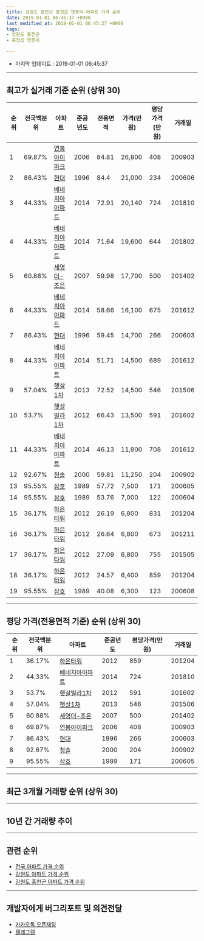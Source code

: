```yaml
---
title: 강원도 홍천군 홍천읍 연봉리 아파트 가격 순위
date: 2019-01-01 06:45:37 +0900
last_modified_at: 2019-01-01 06:45:37 +0900
tags:
- 강원도 홍천군
- 홍천읍 연봉리

---
```


* 마지막 업데이트 : 2019-01-01 06:45:37

---

## 최고가 실거래 기준 순위 (상위 30)


|순위|전국백분위|아파트|준공년도|전용면적|가격(만원)|평당가격(만원)|거래일|
|---|---|---|---|---|---|---|---|
|1|69.87%|[연봉아이파크](https://search.naver.com/search.naver?query=%EA%B0%95%EC%9B%90%EB%8F%84+%ED%99%8D%EC%B2%9C%EA%B5%B0+%ED%99%8D%EC%B2%9C%EC%9D%8D+%EC%97%B0%EB%B4%89%EB%A6%AC+%EC%97%B0%EB%B4%89%EC%95%84%EC%9D%B4%ED%8C%8C%ED%81%AC)|2006|84.81|26,800|408|200903|
|2|86.43%|[현대](https://search.naver.com/search.naver?query=%EA%B0%95%EC%9B%90%EB%8F%84+%ED%99%8D%EC%B2%9C%EA%B5%B0+%ED%99%8D%EC%B2%9C%EC%9D%8D+%EC%97%B0%EB%B4%89%EB%A6%AC+%ED%98%84%EB%8C%80)|1996|84.4|21,000|234|200606|
|3|44.33%|[베네치아아파트](https://search.naver.com/search.naver?query=%EA%B0%95%EC%9B%90%EB%8F%84+%ED%99%8D%EC%B2%9C%EA%B5%B0+%ED%99%8D%EC%B2%9C%EC%9D%8D+%EC%97%B0%EB%B4%89%EB%A6%AC+%EB%B2%A0%EB%84%A4%EC%B9%98%EC%95%84%EC%95%84%ED%8C%8C%ED%8A%B8)|2014|72.91|20,140|724|201810|
|4|44.33%|[베네치아아파트](https://search.naver.com/search.naver?query=%EA%B0%95%EC%9B%90%EB%8F%84+%ED%99%8D%EC%B2%9C%EA%B5%B0+%ED%99%8D%EC%B2%9C%EC%9D%8D+%EC%97%B0%EB%B4%89%EB%A6%AC+%EB%B2%A0%EB%84%A4%EC%B9%98%EC%95%84%EC%95%84%ED%8C%8C%ED%8A%B8)|2014|71.64|19,600|644|201802|
|5|60.88%|[세영더-조은](https://search.naver.com/search.naver?query=%EA%B0%95%EC%9B%90%EB%8F%84+%ED%99%8D%EC%B2%9C%EA%B5%B0+%ED%99%8D%EC%B2%9C%EC%9D%8D+%EC%97%B0%EB%B4%89%EB%A6%AC+%EC%84%B8%EC%98%81%EB%8D%94-%EC%A1%B0%EC%9D%80)|2007|59.98|17,700|500|201402|
|6|44.33%|[베네치아아파트](https://search.naver.com/search.naver?query=%EA%B0%95%EC%9B%90%EB%8F%84+%ED%99%8D%EC%B2%9C%EA%B5%B0+%ED%99%8D%EC%B2%9C%EC%9D%8D+%EC%97%B0%EB%B4%89%EB%A6%AC+%EB%B2%A0%EB%84%A4%EC%B9%98%EC%95%84%EC%95%84%ED%8C%8C%ED%8A%B8)|2014|58.66|16,100|675|201612|
|7|86.43%|[현대](https://search.naver.com/search.naver?query=%EA%B0%95%EC%9B%90%EB%8F%84+%ED%99%8D%EC%B2%9C%EA%B5%B0+%ED%99%8D%EC%B2%9C%EC%9D%8D+%EC%97%B0%EB%B4%89%EB%A6%AC+%ED%98%84%EB%8C%80)|1996|59.45|14,700|266|200603|
|8|44.33%|[베네치아아파트](https://search.naver.com/search.naver?query=%EA%B0%95%EC%9B%90%EB%8F%84+%ED%99%8D%EC%B2%9C%EA%B5%B0+%ED%99%8D%EC%B2%9C%EC%9D%8D+%EC%97%B0%EB%B4%89%EB%A6%AC+%EB%B2%A0%EB%84%A4%EC%B9%98%EC%95%84%EC%95%84%ED%8C%8C%ED%8A%B8)|2014|51.71|14,500|689|201612|
|9|57.04%|[햇살1차](https://search.naver.com/search.naver?query=%EA%B0%95%EC%9B%90%EB%8F%84+%ED%99%8D%EC%B2%9C%EA%B5%B0+%ED%99%8D%EC%B2%9C%EC%9D%8D+%EC%97%B0%EB%B4%89%EB%A6%AC+%ED%96%87%EC%82%B41%EC%B0%A8)|2013|72.52|14,500|546|201506|
|10|53.7%|[햇살빌라1차](https://search.naver.com/search.naver?query=%EA%B0%95%EC%9B%90%EB%8F%84+%ED%99%8D%EC%B2%9C%EA%B5%B0+%ED%99%8D%EC%B2%9C%EC%9D%8D+%EC%97%B0%EB%B4%89%EB%A6%AC+%ED%96%87%EC%82%B4%EB%B9%8C%EB%9D%BC1%EC%B0%A8)|2012|66.43|13,500|591|201602|
|11|44.33%|[베네치아아파트](https://search.naver.com/search.naver?query=%EA%B0%95%EC%9B%90%EB%8F%84+%ED%99%8D%EC%B2%9C%EA%B5%B0+%ED%99%8D%EC%B2%9C%EC%9D%8D+%EC%97%B0%EB%B4%89%EB%A6%AC+%EB%B2%A0%EB%84%A4%EC%B9%98%EC%95%84%EC%95%84%ED%8C%8C%ED%8A%B8)|2014|46.13|11,800|708|201612|
|12|92.67%|[청솔](https://search.naver.com/search.naver?query=%EA%B0%95%EC%9B%90%EB%8F%84+%ED%99%8D%EC%B2%9C%EA%B5%B0+%ED%99%8D%EC%B2%9C%EC%9D%8D+%EC%97%B0%EB%B4%89%EB%A6%AC+%EC%B2%AD%EC%86%94)|2000|59.81|11,250|204|200902|
|13|95.55%|[삼호](https://search.naver.com/search.naver?query=%EA%B0%95%EC%9B%90%EB%8F%84+%ED%99%8D%EC%B2%9C%EA%B5%B0+%ED%99%8D%EC%B2%9C%EC%9D%8D+%EC%97%B0%EB%B4%89%EB%A6%AC+%EC%82%BC%ED%98%B8)|1989|57.72|7,500|171|200605|
|14|95.55%|[삼호](https://search.naver.com/search.naver?query=%EA%B0%95%EC%9B%90%EB%8F%84+%ED%99%8D%EC%B2%9C%EA%B5%B0+%ED%99%8D%EC%B2%9C%EC%9D%8D+%EC%97%B0%EB%B4%89%EB%A6%AC+%EC%82%BC%ED%98%B8)|1989|53.76|7,000|122|200604|
|15|36.17%|[하은타워](https://search.naver.com/search.naver?query=%EA%B0%95%EC%9B%90%EB%8F%84+%ED%99%8D%EC%B2%9C%EA%B5%B0+%ED%99%8D%EC%B2%9C%EC%9D%8D+%EC%97%B0%EB%B4%89%EB%A6%AC+%ED%95%98%EC%9D%80%ED%83%80%EC%9B%8C)|2012|26.19|6,800|831|201204|
|16|36.17%|[하은타워](https://search.naver.com/search.naver?query=%EA%B0%95%EC%9B%90%EB%8F%84+%ED%99%8D%EC%B2%9C%EA%B5%B0+%ED%99%8D%EC%B2%9C%EC%9D%8D+%EC%97%B0%EB%B4%89%EB%A6%AC+%ED%95%98%EC%9D%80%ED%83%80%EC%9B%8C)|2012|26.64|6,800|673|201211|
|17|36.17%|[하은타워](https://search.naver.com/search.naver?query=%EA%B0%95%EC%9B%90%EB%8F%84+%ED%99%8D%EC%B2%9C%EA%B5%B0+%ED%99%8D%EC%B2%9C%EC%9D%8D+%EC%97%B0%EB%B4%89%EB%A6%AC+%ED%95%98%EC%9D%80%ED%83%80%EC%9B%8C)|2012|27.09|6,800|755|201505|
|18|36.17%|[하은타워](https://search.naver.com/search.naver?query=%EA%B0%95%EC%9B%90%EB%8F%84+%ED%99%8D%EC%B2%9C%EA%B5%B0+%ED%99%8D%EC%B2%9C%EC%9D%8D+%EC%97%B0%EB%B4%89%EB%A6%AC+%ED%95%98%EC%9D%80%ED%83%80%EC%9B%8C)|2012|24.57|6,400|859|201204|
|19|95.55%|[삼호](https://search.naver.com/search.naver?query=%EA%B0%95%EC%9B%90%EB%8F%84+%ED%99%8D%EC%B2%9C%EA%B5%B0+%ED%99%8D%EC%B2%9C%EC%9D%8D+%EC%97%B0%EB%B4%89%EB%A6%AC+%EC%82%BC%ED%98%B8)|1989|40.08|6,300|123|200608|


---

## 평당 가격(전용면적 기준) 순위 (상위 30)


|순위|전국백분위|아파트|준공년도|평당가격(만원)|거래일|
|---|---|---|---|---|---|
|1|36.17%|[하은타워](https://search.naver.com/search.naver?query=%EA%B0%95%EC%9B%90%EB%8F%84+%ED%99%8D%EC%B2%9C%EA%B5%B0+%ED%99%8D%EC%B2%9C%EC%9D%8D+%EC%97%B0%EB%B4%89%EB%A6%AC+%ED%95%98%EC%9D%80%ED%83%80%EC%9B%8C)|2012|859|201204|
|2|44.33%|[베네치아아파트](https://search.naver.com/search.naver?query=%EA%B0%95%EC%9B%90%EB%8F%84+%ED%99%8D%EC%B2%9C%EA%B5%B0+%ED%99%8D%EC%B2%9C%EC%9D%8D+%EC%97%B0%EB%B4%89%EB%A6%AC+%EB%B2%A0%EB%84%A4%EC%B9%98%EC%95%84%EC%95%84%ED%8C%8C%ED%8A%B8)|2014|724|201810|
|3|53.7%|[햇살빌라1차](https://search.naver.com/search.naver?query=%EA%B0%95%EC%9B%90%EB%8F%84+%ED%99%8D%EC%B2%9C%EA%B5%B0+%ED%99%8D%EC%B2%9C%EC%9D%8D+%EC%97%B0%EB%B4%89%EB%A6%AC+%ED%96%87%EC%82%B4%EB%B9%8C%EB%9D%BC1%EC%B0%A8)|2012|591|201602|
|4|57.04%|[햇살1차](https://search.naver.com/search.naver?query=%EA%B0%95%EC%9B%90%EB%8F%84+%ED%99%8D%EC%B2%9C%EA%B5%B0+%ED%99%8D%EC%B2%9C%EC%9D%8D+%EC%97%B0%EB%B4%89%EB%A6%AC+%ED%96%87%EC%82%B41%EC%B0%A8)|2013|546|201506|
|5|60.88%|[세영더-조은](https://search.naver.com/search.naver?query=%EA%B0%95%EC%9B%90%EB%8F%84+%ED%99%8D%EC%B2%9C%EA%B5%B0+%ED%99%8D%EC%B2%9C%EC%9D%8D+%EC%97%B0%EB%B4%89%EB%A6%AC+%EC%84%B8%EC%98%81%EB%8D%94-%EC%A1%B0%EC%9D%80)|2007|500|201402|
|6|69.87%|[연봉아이파크](https://search.naver.com/search.naver?query=%EA%B0%95%EC%9B%90%EB%8F%84+%ED%99%8D%EC%B2%9C%EA%B5%B0+%ED%99%8D%EC%B2%9C%EC%9D%8D+%EC%97%B0%EB%B4%89%EB%A6%AC+%EC%97%B0%EB%B4%89%EC%95%84%EC%9D%B4%ED%8C%8C%ED%81%AC)|2006|408|200903|
|7|86.43%|[현대](https://search.naver.com/search.naver?query=%EA%B0%95%EC%9B%90%EB%8F%84+%ED%99%8D%EC%B2%9C%EA%B5%B0+%ED%99%8D%EC%B2%9C%EC%9D%8D+%EC%97%B0%EB%B4%89%EB%A6%AC+%ED%98%84%EB%8C%80)|1996|266|200603|
|8|92.67%|[청솔](https://search.naver.com/search.naver?query=%EA%B0%95%EC%9B%90%EB%8F%84+%ED%99%8D%EC%B2%9C%EA%B5%B0+%ED%99%8D%EC%B2%9C%EC%9D%8D+%EC%97%B0%EB%B4%89%EB%A6%AC+%EC%B2%AD%EC%86%94)|2000|204|200902|
|9|95.55%|[삼호](https://search.naver.com/search.naver?query=%EA%B0%95%EC%9B%90%EB%8F%84+%ED%99%8D%EC%B2%9C%EA%B5%B0+%ED%99%8D%EC%B2%9C%EC%9D%8D+%EC%97%B0%EB%B4%89%EB%A6%AC+%EC%82%BC%ED%98%B8)|1989|171|200605|


---

## 최근 3개월 거래량 순위 (상위 30)


<div style="width:100%;">
    <canvas id="deal_count_ranking" height="250"></canvas>
</div>


<script>
new Chart(document.getElementById("deal_count_ranking"), {
    type: 'horizontalBar',
    data: {
        labels: ['세영더-조은', '연봉아이파크', '삼호', '현대', '청솔'],
        datasets: [{
            label: '실거래 수',
            data: [5, 3, 1, 1, 1],
            borderColor: "rgba(255, 0, 128, 1)",
            backgroundColor: "rgba(255, 0, 128, 0.5)",
            fill: false,
        }]
    },
    options: {
        responsive: true,
        title: {
            display: true,
            text: '최근 3개월 거래량 순위'
        },
        tooltips: {
            mode: 'index',
            intersect: false,
            callbacks: {
                title: function(tooltipItems, data) {
                    return "실거래 수:";
                },
                label: function(tooltipItem, data) {
                    return data.labels[tooltipItem.index] + ": " + tooltipItem.xLabel;
                }
            }
        },
        hover: {
            mode: 'nearest',
            intersect: true
        },
        scales: {
            xAxes: [{
                display: true,
                scaleLabel: {
                    display: true,
                    labelString: '실거래 수'
                },
                ticks: {
                    suggestedMin: 0,
                }
            }],
            yAxes: [{
                display: true,
                ticks: {
                    autoSkip: false,
                    callback: function(value, index, values) {
                        if (value.length > 15)
                            return value.substr(0, 13) + "...";
                        else
                            return value;
                    }
                },
                scaleLabel: {
                    display: false,
                }
            }]
        }
    }
});

</script>


---

## 10년 간 거래량 추이


<div style="width:100%;">
    <canvas id="deal_progress" height="250"></canvas>
</div>

<script>
new Chart(document.getElementById("deal_progress"), {
    type: 'line',
    data: {
        labels: ['200901','200902','200903','200904','200905','200906','200907','200908','200909','200910','200911','200912','201001','201002','201003','201004','201005','201006','201007','201008','201009','201010','201011','201012','201101','201102','201103','201104','201105','201106','201107','201108','201109','201110','201111','201112','201201','201202','201203','201204','201205','201206','201207','201208','201209','201210','201211','201212','201301','201302','201303','201304','201305','201306','201307','201308','201309','201310','201311','201312','201401','201402','201403','201404','201405','201406','201407','201408','201409','201410','201411','201412','201501','201502','201503','201504','201505','201506','201507','201508','201509','201510','201511','201512','201601','201602','201603','201604','201605','201606','201607','201608','201609','201610','201611','201612','201701','201702','201703','201704','201705','201706','201707','201708','201709','201710','201711','201712','201801','201802','201803','201804','201805','201806','201807','201808','201809','201810','201811','201812','201901'],
        datasets: [{
            label: '실거래 수',
            pointRadius: 1,
            data: [4, 10, 14, 15, 14, 17, 5, 15, 10, 15, 17, 14, 11, 10, 18, 15, 17, 13, 3, 14, 7, 6, 12, 11, 15, 13, 16, 17, 9, 9, 6, 9, 10, 8, 7, 9, 8, 12, 12, 19, 7, 11, 14, 12, 8, 11, 7, 5, 3, 4, 10, 11, 5, 8, 6, 7, 17, 25, 11, 7, 15, 21, 19, 19, 13, 11, 16, 21, 21, 16, 7, 15, 17, 13, 15, 10, 16, 30, 11, 5, 11, 14, 8, 10, 9, 15, 11, 11, 8, 9, 11, 12, 10, 21, 12, 15, 12, 12, 24, 16, 13, 14, 7, 16, 10, 12, 8, 5, 8, 9, 12, 12, 9, 12, 6, 10, 8, 16, 7, 4, 0],
            borderColor: "rgba(255, 201, 14, 1)",
            backgroundColor: "rgba(255, 201, 14, 0.5)",
            fill: true,
        }]
    },
    options: {
        responsive: true,
        title: {
            display: true,
            text: '10년간 거래량 추이'
        },
        tooltips: {
            mode: 'index',
            intersect: false,
        },
        hover: {
            mode: 'nearest',
            intersect: true
        },
        scales: {
            xAxes: [{
                display: true,
                scaleLabel: {
                    display: true,
                    labelString: '년/월'
                }
            }],
            yAxes: [{
                display: true,
                ticks: {
                    suggestedMin: 0,
                },
                scaleLabel: {
                    display: true,
                    labelString: '실거래 수'
                }
            }]
        }
    }
});

</script>


---

## 관련 순위

- [전국 아파트 가격 순위](https://inasie.github.io/apt-ranking/전국)
- [강원도 아파트 가격 순위](https://inasie.github.io/apt-ranking/강원도)
- [강원도 홍천군 아파트 가격 순위](https://inasie.github.io/apt-ranking/강원도-홍천군)


---

## 개발자에게 버그리포트 및 의견전달

- [카카오톡 오픈채팅](https://open.kakao.com/o/gLJUAP4)
- [텔레그램](https://t.me/inasie)


